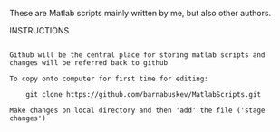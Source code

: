 These are Matlab scripts mainly written by me, but also other authors.



INSTRUCTIONS
~~~~~~~~~~~~

Github will be the central place for storing matlab scripts and changes will be referred back to github

To copy onto computer for first time for editing:

	git clone https://github.com/barnabuskev/MatlabScripts.git

Make changes on local directory and then 'add' the file ('stage changes')
